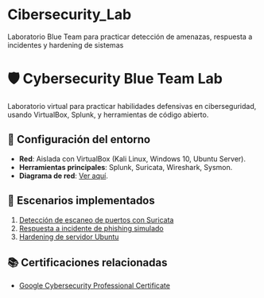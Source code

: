 # Cibersecurity_Lab

Laboratorio Blue Team para practicar detección de amenazas, respuesta a incidentes y hardening de sistemas

 
# 🛡️ Cybersecurity Blue Team Lab

Laboratorio virtual para practicar habilidades defensivas en ciberseguridad, usando VirtualBox, Splunk, y herramientas de código abierto.


## 🔧 Configuración del entorno
- **Red**: Aislada con VirtualBox (Kali Linux, Windows 10, Ubuntu Server).
- **Herramientas principales**: Splunk, Suricata, Wireshark, Sysmon.
- **Diagrama de red**: [Ver aquí](Lab-Setup/Network-Diagram.md).

## 🚀 Escenarios implementados
1. [Detección de escaneo de puertos con Suricata](Scenarios/Port-Scan-Detection/)
2. [Respuesta a incidente de phishing simulado](Scenarios/Phishing-Simulation/)
3. [Hardening de servidor Ubuntu](Guides/Server-Hardening.md)

## 📚 Certificaciones relacionadas
- [Google Cybersecurity Professional Certificate](Certifications/Google-Cybersecurity.md)
